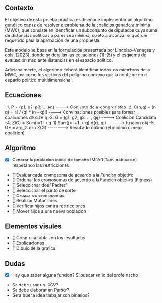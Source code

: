 ## Contexto

El objetivo de esta prueba práctica es diseñar e implementar un algoritmo genético
capaz de resolver el problema de la coalición ganadora mínima (MWC), que consiste en
identificar un subconjunto de diputados cuya suma de distancias políticas a pares sea
mínima, sujeto a alcanzar el quórum requerido para la aprobación de una propuesta.

Este modelo se basa en la formulación presentada por Lincolao-Venegas y cols. (2023),
donde se detallan las ecuaciones (1)-(5) y el esquema de evaluación mediante distancias
en el espacio político.

Adicionalmente, el algoritmo deberá identificar todos los miembros de la MWC, así
como los vértices del polígono convexo que la contiene en el espacio político 
multidimensional.

## Ecuaciones

-1. P = {p1, p2, p3, ...,pn} ----> Conjunto de n-congresistas
-2. C(n,q) = (n q) = n! / (q! * (n - q)!) ----> Convinaciones posibles para formar coaliciones de size q
-3. G = {g1, g2, g3, ..., gq} ----> Coalicion Candidata
-4. Z(G) = Sum(i=1 -> q-1) Sum(j= i+1 -> q) d(gi, gj) ------> funcion obj
-5. G* = arg_G min Z(G)  --------> Resultado optimo (el minimo o mejor coalicion)

## Algoritmo

- [x] Generar la poblacion inicial de tamaño IMPAR(Tam. poblacion) respetando las restricciones
- [] Evaluar cada cromosoma de acuerdo a la Funcion objetivo
- [] Ordenar los cromosomas de acuerdo a la Funcion objetivo (Fitness)
- [] Seleccionar dos "Padres"
- [] Seleccionar el punto de corte
- [] Cruzar los cromosomas
- [] Realizar Mutaciones
- [] Verificar hijos contra restricciones
- [] Mover hijos a una nueva poblacion

## Elementos visules

- [] Crear una tabla con los resultados
- [] Explicaciones 
- [] Dibujo de la grafica

## 

## Dudas

- [x] Hay que saber alguna funcion? Si buscar en lo del profe nacho
- Se debe usar un .CSV?
- Se debe elaborar un Parser?
- Sera buena idea trabajar con binarios?
